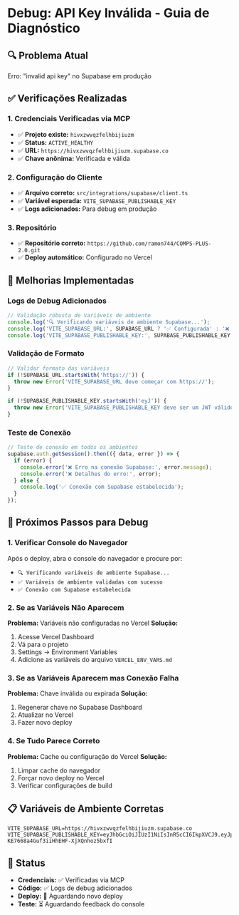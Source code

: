 # Debug: API Key Inválida - Guia de Diagnóstico

## 🔍 Problema Atual
Erro: "invalid api key" no Supabase em produção

## ✅ Verificações Realizadas

### 1. Credenciais Verificadas via MCP
- ✅ **Projeto existe:** `hivxzwvqzfelhbijiuzm`
- ✅ **Status:** `ACTIVE_HEALTHY`
- ✅ **URL:** `https://hivxzwvqzfelhbijiuzm.supabase.co`
- ✅ **Chave anônima:** Verificada e válida

### 2. Configuração do Cliente
- ✅ **Arquivo correto:** `src/integrations/supabase/client.ts`
- ✅ **Variável esperada:** `VITE_SUPABASE_PUBLISHABLE_KEY`
- ✅ **Logs adicionados:** Para debug em produção

### 3. Repositório
- ✅ **Repositório correto:** `https://github.com/ramon744/COMPS-PLUS-2.0.git`
- ✅ **Deploy automático:** Configurado no Vercel

## 🔧 Melhorias Implementadas

### Logs de Debug Adicionados
```typescript
// Validação robusta de variáveis de ambiente
console.log('🔍 Verificando variáveis de ambiente Supabase...');
console.log('VITE_SUPABASE_URL:', SUPABASE_URL ? '✅ Configurada' : '❌ Não configurada');
console.log('VITE_SUPABASE_PUBLISHABLE_KEY:', SUPABASE_PUBLISHABLE_KEY ? '✅ Configurada' : '❌ Não configurada');
```

### Validação de Formato
```typescript
// Validar formato das variáveis
if (!SUPABASE_URL.startsWith('https://')) {
  throw new Error('VITE_SUPABASE_URL deve começar com https://');
}

if (!SUPABASE_PUBLISHABLE_KEY.startsWith('eyJ')) {
  throw new Error('VITE_SUPABASE_PUBLISHABLE_KEY deve ser um JWT válido');
}
```

### Teste de Conexão
```typescript
// Teste de conexão em todos os ambientes
supabase.auth.getSession().then(({ data, error }) => {
  if (error) {
    console.error('❌ Erro na conexão Supabase:', error.message);
    console.error('❌ Detalhes do erro:', error);
  } else {
    console.log('✅ Conexão com Supabase estabelecida');
  }
});
```

## 🚨 Próximos Passos para Debug

### 1. Verificar Console do Navegador
Após o deploy, abra o console do navegador e procure por:
- `🔍 Verificando variáveis de ambiente Supabase...`
- `✅ Variáveis de ambiente validadas com sucesso`
- `✅ Conexão com Supabase estabelecida`

### 2. Se as Variáveis Não Aparecem
**Problema:** Variáveis não configuradas no Vercel
**Solução:** 
1. Acesse Vercel Dashboard
2. Vá para o projeto
3. Settings → Environment Variables
4. Adicione as variáveis do arquivo `VERCEL_ENV_VARS.md`

### 3. Se as Variáveis Aparecem mas Conexão Falha
**Problema:** Chave inválida ou expirada
**Solução:**
1. Regenerar chave no Supabase Dashboard
2. Atualizar no Vercel
3. Fazer novo deploy

### 4. Se Tudo Parece Correto
**Problema:** Cache ou configuração do Vercel
**Solução:**
1. Limpar cache do navegador
2. Forçar novo deploy no Vercel
3. Verificar configurações de build

## 📋 Variáveis de Ambiente Corretas

```env
VITE_SUPABASE_URL=https://hivxzwvqzfelhbijiuzm.supabase.co
VITE_SUPABASE_PUBLISHABLE_KEY=eyJhbGciOiJIUzI1NiIsInR5cCI6IkpXVCJ9.eyJpc3MiOiJzdXBhYmFzZSIsInJlZiI6Imhpdnh6d3ZxemZlbGhiaWppdXptIiwicm9sZSI6ImFub24iLCJpYXQiOjE3NTgzNDU1MjQsImV4cCI6MjA3MzkyMTUyNH0.5lU7K9ZJP-KE7668a4Guf3iiHhEHF-XjXQnhoz5bxfI
```

## 🎯 Status
- **Credenciais:** ✅ Verificadas via MCP
- **Código:** ✅ Logs de debug adicionados
- **Deploy:** 🔄 Aguardando novo deploy
- **Teste:** ⏳ Aguardando feedback do console

